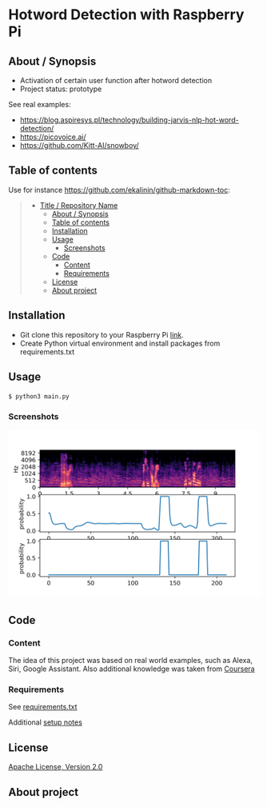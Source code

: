 # Hotword Detection with Raspberry Pi

## About / Synopsis

* Activation of certain user function after hotword detection
* Project status: prototype

See real examples:

* <https://blog.aspiresys.pl/technology/building-jarvis-nlp-hot-word-detection/>
* <https://picovoice.ai/>
* <https://github.com/Kitt-AI/snowboy/>

## Table of contents

Use for instance <https://github.com/ekalinin/github-markdown-toc>:

> * [Title / Repository Name](#Hotword-Detection-with-Raspberry-Pi)
>   * [About / Synopsis](#about--synopsis)
>   * [Table of contents](#table-of-contents)
>   * [Installation](#installation)
>   * [Usage](#usage)
>     * [Screenshots](#screenshots)
>   * [Code](#code)
>     * [Content](#content)
>     * [Requirements](#requirements)
>   * [License](#license)
>   * [About project](#about-nuxeo)

## Installation

* Git clone this repository to your Raspberry Pi [link](https://github.com/BioWar/Hotword-Detection-with-Raspberry-Pi.git).
* Create Python virtual environment and install packages from requirements.txt

## Usage
`$ python3 main.py`
### Screenshots
![Prediction of hotword on training example](/images/predictions/899.png)

## Code

### Content

The idea of this project was based on real world examples, such as Alexa, Siri, Google Assistant. Also additional knowledge was taken from [Coursera](https://www.coursera.org/learn/nlp-sequence-models/programming/rSupZ/trigger-word-detection)

### Requirements

See [requirements.txt](https://raw.githubusercontent.com/BioWar/Hotword-Detection-with-Raspberry-Pi/main/requirements.txt)

Additional [setup notes](https://github.com/BioWar/Hotword-Detection-with-Raspberry-Pi/tree/main/notes)

## License

[Apache License, Version 2.0](http://www.apache.org/licenses/LICENSE-2.0.html)

## About project
